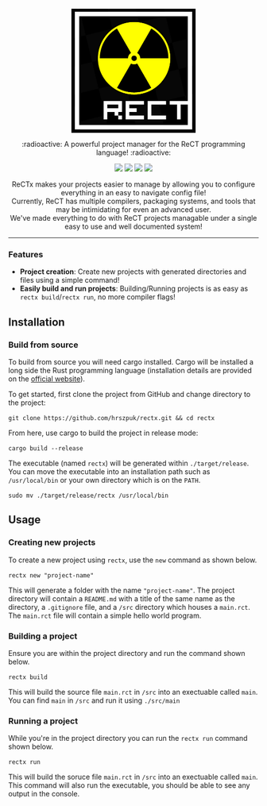 <p align="center">
  <img align="center" src="https://raw.githubusercontent.com/hrszpuk/rectx/master/rectx.png" width=250 height=250 />
</p>
<p align="center">:radioactive: A powerful project manager for the ReCT programming language! :radioactive:</p>

<p align="center">
<a href="./LICENSE.md"><img src="https://img.shields.io/badge/license-MIT-blue.svg"></a>
<a href="https://github.com/hrszpuk"><img src="https://img.shields.io/github/followers/hrszpuk?style=social"></a>
<a href="https://twitter.com/hrszpuk"><img src="https://img.shields.io/twitter/follow/hrszpuk?style=social"></a>
<a href="https://github.com/hrszpuk/Owl/issues"><img src="https://img.shields.io/github/issues/hrszpuk/rectx"></a>
</p>

<p align="center">
ReCTx makes your projects easier to manage by allowing you to configure everything in an easy to navigate config file!<br>
Currently, ReCT has multiple compilers, packaging systems, and tools that may be intimidating for even an advanced user.<br>
We've made everything to do with ReCT projects managable under a single easy to use and well documented system!<br>
</p>

---

### Features
- **Project creation**: Create new projects with generated directories and files using a simple command!
- **Easily build and run projects**: Building/Running projects is as easy as `rectx build`/`rectx run`, no more compiler flags!


## Installation

### Build from source
To build from source you will need cargo installed. 
Cargo will be installed a long side the Rust programming language (installation details are provided on the [official website](https://www.rust-lang.org/learn/get-started)).

To get started, first clone the project from GitHub and change directory to the project:
```
git clone https://github.com/hrszpuk/rectx.git && cd rectx
```
From here, use cargo to build the project in release mode:
```
cargo build --release
```
The executable (named `rectx`) will be generated within `./target/release`.
You can move the executable into an installation path such as `/usr/local/bin` or your own directory which is on the `PATH`.
```
sudo mv ./target/release/rectx /usr/local/bin
```


## Usage

### Creating new projects
To create a new project using `rectx`, use the `new` command as shown below.
```
rectx new "project-name"
```
This will generate a folder with the name `"project-name"`.
The project directory will contain a `README.md` with a title of the same name as the directory, a `.gitignore` file, and a `/src` directory which houses a `main.rct`.
The `main.rct` file will contain a simple hello world program.

### Building a project
Ensure you are within the project directory and run the command shown below.
```
rectx build
```
This will build the source file `main.rct` in `/src` into an exectuable called `main`.
You can find `main` in `/src` and run it using `./src/main`

### Running a project
While you're in the project directory you can run the `rectx run` command shown below.
```
rectx run
```
This will build the soruce file `main.rct` in `/src` into an exectuable called `main`.
This command will also run the executable, you should be able to see any output in the console.

